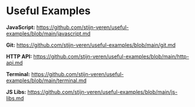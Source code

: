 # Useful Examples

**JavaScript:** https://github.com/stijn-veren/useful-examples/blob/main/javascript.md

**Git:** https://github.com/stijn-veren/useful-examples/blob/main/git.md

**HTTP API:** https://github.com/stijn-veren/useful-examples/blob/main/http-api.md

**Terminal:** https://github.com/stijn-veren/useful-examples/blob/main/terminal.md

**JS Libs:** https://github.com/stijn-veren/useful-examples/blob/main/js-libs.md

